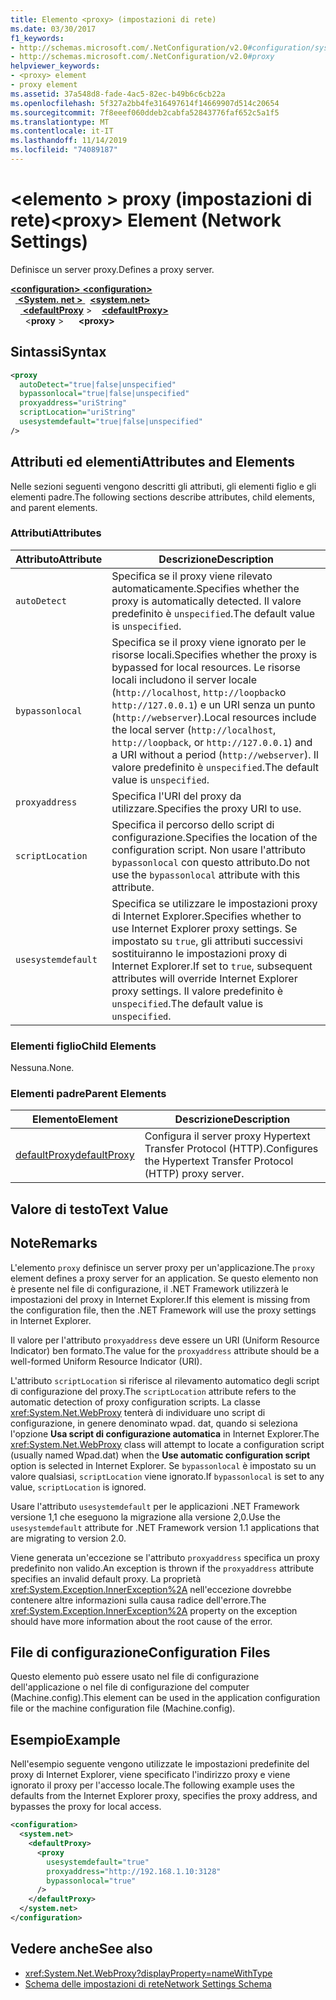 ```yaml
---
title: Elemento <proxy> (impostazioni di rete)
ms.date: 03/30/2017
f1_keywords:
- http://schemas.microsoft.com/.NetConfiguration/v2.0#configuration/system.net/defaultProxy/proxy
- http://schemas.microsoft.com/.NetConfiguration/v2.0#proxy
helpviewer_keywords:
- <proxy> element
- proxy element
ms.assetid: 37a548d8-fade-4ac5-82ec-b49b6c6cb22a
ms.openlocfilehash: 5f327a2bb4fe316497614f14669907d514c20654
ms.sourcegitcommit: 7f8eeef060ddeb2cabfa52843776faf652c5a1f5
ms.translationtype: MT
ms.contentlocale: it-IT
ms.lasthandoff: 11/14/2019
ms.locfileid: "74089187"
---
```

# <a name="proxy-element-network-settings"></a><span data-ttu-id="2f051-102">\<elemento > proxy (impostazioni di rete)</span><span class="sxs-lookup"><span data-stu-id="2f051-102">\<proxy> Element (Network Settings)</span></span>
<span data-ttu-id="2f051-103">Definisce un server proxy.</span><span class="sxs-lookup"><span data-stu-id="2f051-103">Defines a proxy server.</span></span>  

<span data-ttu-id="2f051-104">[ **\<configuration>** ](../configuration-element.md)</span><span class="sxs-lookup"><span data-stu-id="2f051-104">[**\<configuration>**](../configuration-element.md)</span></span>\
<span data-ttu-id="2f051-105">&nbsp;&nbsp;[ **\<System. net >** ](system-net-element-network-settings.md)</span><span class="sxs-lookup"><span data-stu-id="2f051-105">&nbsp;&nbsp;[**\<system.net>**](system-net-element-network-settings.md)</span></span>\
<span data-ttu-id="2f051-106">&nbsp;&nbsp;&nbsp;&nbsp;[ **\<defaultProxy**](defaultproxy-element-network-settings.md) ></span><span class="sxs-lookup"><span data-stu-id="2f051-106">&nbsp;&nbsp;&nbsp;&nbsp;[**\<defaultProxy>**](defaultproxy-element-network-settings.md)</span></span>\
<span data-ttu-id="2f051-107">&nbsp;&nbsp;&nbsp;&nbsp;&nbsp;&nbsp;\<**proxy** ></span><span class="sxs-lookup"><span data-stu-id="2f051-107">&nbsp;&nbsp;&nbsp;&nbsp;&nbsp;&nbsp;**\<proxy>**</span></span>

## <a name="syntax"></a><span data-ttu-id="2f051-108">Sintassi</span><span class="sxs-lookup"><span data-stu-id="2f051-108">Syntax</span></span>  
  
```xml  
<proxy
  autoDetect="true|false|unspecified" 
  bypassonlocal="true|false|unspecified"
  proxyaddress="uriString"
  scriptLocation="uriString"
  usesystemdefault="true|false|unspecified"
/>
```  
  
## <a name="attributes-and-elements"></a><span data-ttu-id="2f051-109">Attributi ed elementi</span><span class="sxs-lookup"><span data-stu-id="2f051-109">Attributes and Elements</span></span>  
 <span data-ttu-id="2f051-110">Nelle sezioni seguenti vengono descritti gli attributi, gli elementi figlio e gli elementi padre.</span><span class="sxs-lookup"><span data-stu-id="2f051-110">The following sections describe attributes, child elements, and parent elements.</span></span>  
  
### <a name="attributes"></a><span data-ttu-id="2f051-111">Attributi</span><span class="sxs-lookup"><span data-stu-id="2f051-111">Attributes</span></span>  
  
|<span data-ttu-id="2f051-112">**Attributo**</span><span class="sxs-lookup"><span data-stu-id="2f051-112">**Attribute**</span></span>|<span data-ttu-id="2f051-113">**Descrizione**</span><span class="sxs-lookup"><span data-stu-id="2f051-113">**Description**</span></span>|  
|-------------------|---------------------|  
|`autoDetect`|<span data-ttu-id="2f051-114">Specifica se il proxy viene rilevato automaticamente.</span><span class="sxs-lookup"><span data-stu-id="2f051-114">Specifies whether the proxy is automatically detected.</span></span> <span data-ttu-id="2f051-115">Il valore predefinito è `unspecified`.</span><span class="sxs-lookup"><span data-stu-id="2f051-115">The default value is `unspecified`.</span></span>|  
|`bypassonlocal`|<span data-ttu-id="2f051-116">Specifica se il proxy viene ignorato per le risorse locali.</span><span class="sxs-lookup"><span data-stu-id="2f051-116">Specifies whether the proxy is bypassed for local resources.</span></span> <span data-ttu-id="2f051-117">Le risorse locali includono il server locale (`http://localhost`, `http://loopback`o `http://127.0.0.1`) e un URI senza un punto (`http://webserver`).</span><span class="sxs-lookup"><span data-stu-id="2f051-117">Local resources include the local server (`http://localhost`, `http://loopback`, or `http://127.0.0.1`) and a URI without a period (`http://webserver`).</span></span> <span data-ttu-id="2f051-118">Il valore predefinito è `unspecified`.</span><span class="sxs-lookup"><span data-stu-id="2f051-118">The default value is `unspecified`.</span></span>|  
|`proxyaddress`|<span data-ttu-id="2f051-119">Specifica l'URI del proxy da utilizzare.</span><span class="sxs-lookup"><span data-stu-id="2f051-119">Specifies the proxy URI to use.</span></span>|  
|`scriptLocation`|<span data-ttu-id="2f051-120">Specifica il percorso dello script di configurazione.</span><span class="sxs-lookup"><span data-stu-id="2f051-120">Specifies the location of the configuration script.</span></span> <span data-ttu-id="2f051-121">Non usare l'attributo `bypassonlocal` con questo attributo.</span><span class="sxs-lookup"><span data-stu-id="2f051-121">Do not use the `bypassonlocal` attribute with this attribute.</span></span> |  
|`usesystemdefault`|<span data-ttu-id="2f051-122">Specifica se utilizzare le impostazioni proxy di Internet Explorer.</span><span class="sxs-lookup"><span data-stu-id="2f051-122">Specifies whether to use Internet Explorer proxy settings.</span></span> <span data-ttu-id="2f051-123">Se impostato su `true`, gli attributi successivi sostituiranno le impostazioni proxy di Internet Explorer.</span><span class="sxs-lookup"><span data-stu-id="2f051-123">If set to `true`, subsequent attributes will override Internet Explorer proxy settings.</span></span> <span data-ttu-id="2f051-124">Il valore predefinito è `unspecified`.</span><span class="sxs-lookup"><span data-stu-id="2f051-124">The default value is `unspecified`.</span></span>|  
  
### <a name="child-elements"></a><span data-ttu-id="2f051-125">Elementi figlio</span><span class="sxs-lookup"><span data-stu-id="2f051-125">Child Elements</span></span>  
 <span data-ttu-id="2f051-126">Nessuna.</span><span class="sxs-lookup"><span data-stu-id="2f051-126">None.</span></span>  
  
### <a name="parent-elements"></a><span data-ttu-id="2f051-127">Elementi padre</span><span class="sxs-lookup"><span data-stu-id="2f051-127">Parent Elements</span></span>  
  
|<span data-ttu-id="2f051-128">**Elemento**</span><span class="sxs-lookup"><span data-stu-id="2f051-128">**Element**</span></span>|<span data-ttu-id="2f051-129">**Descrizione**</span><span class="sxs-lookup"><span data-stu-id="2f051-129">**Description**</span></span>|  
|-----------------|---------------------|  
|[<span data-ttu-id="2f051-130">defaultProxy</span><span class="sxs-lookup"><span data-stu-id="2f051-130">defaultProxy</span></span>](defaultproxy-element-network-settings.md)|<span data-ttu-id="2f051-131">Configura il server proxy Hypertext Transfer Protocol (HTTP).</span><span class="sxs-lookup"><span data-stu-id="2f051-131">Configures the Hypertext Transfer Protocol (HTTP) proxy server.</span></span>|  
  
## <a name="text-value"></a><span data-ttu-id="2f051-132">Valore di testo</span><span class="sxs-lookup"><span data-stu-id="2f051-132">Text Value</span></span>  
  
## <a name="remarks"></a><span data-ttu-id="2f051-133">Note</span><span class="sxs-lookup"><span data-stu-id="2f051-133">Remarks</span></span>  
 <span data-ttu-id="2f051-134">L'elemento `proxy` definisce un server proxy per un'applicazione.</span><span class="sxs-lookup"><span data-stu-id="2f051-134">The `proxy` element defines a proxy server for an application.</span></span> <span data-ttu-id="2f051-135">Se questo elemento non è presente nel file di configurazione, il .NET Framework utilizzerà le impostazioni del proxy in Internet Explorer.</span><span class="sxs-lookup"><span data-stu-id="2f051-135">If this element is missing from the configuration file, then the .NET Framework will use the proxy settings in Internet Explorer.</span></span>  
  
 <span data-ttu-id="2f051-136">Il valore per l'attributo `proxyaddress` deve essere un URI (Uniform Resource Indicator) ben formato.</span><span class="sxs-lookup"><span data-stu-id="2f051-136">The value for the `proxyaddress` attribute should be a well-formed Uniform Resource Indicator (URI).</span></span>  
  
 <span data-ttu-id="2f051-137">L'attributo `scriptLocation` si riferisce al rilevamento automatico degli script di configurazione del proxy.</span><span class="sxs-lookup"><span data-stu-id="2f051-137">The `scriptLocation` attribute refers to the automatic detection of proxy configuration scripts.</span></span> <span data-ttu-id="2f051-138">La classe <xref:System.Net.WebProxy> tenterà di individuare uno script di configurazione, in genere denominato wpad. dat, quando si seleziona l'opzione **Usa script di configurazione automatica** in Internet Explorer.</span><span class="sxs-lookup"><span data-stu-id="2f051-138">The <xref:System.Net.WebProxy> class will attempt to locate a configuration script (usually named Wpad.dat) when the **Use automatic configuration script** option is selected in Internet Explorer.</span></span> <span data-ttu-id="2f051-139">Se `bypassonlocal` è impostato su un valore qualsiasi, `scriptLocation` viene ignorato.</span><span class="sxs-lookup"><span data-stu-id="2f051-139">If `bypassonlocal` is set to any value, `scriptLocation` is ignored.</span></span>
  
 <span data-ttu-id="2f051-140">Usare l'attributo `usesystemdefault` per le applicazioni .NET Framework versione 1,1 che eseguono la migrazione alla versione 2,0.</span><span class="sxs-lookup"><span data-stu-id="2f051-140">Use the `usesystemdefault` attribute for .NET Framework version 1.1 applications that are migrating to version 2.0.</span></span>  
  
 <span data-ttu-id="2f051-141">Viene generata un'eccezione se l'attributo `proxyaddress` specifica un proxy predefinito non valido.</span><span class="sxs-lookup"><span data-stu-id="2f051-141">An exception is thrown if the `proxyaddress` attribute specifies an invalid default proxy.</span></span> <span data-ttu-id="2f051-142">La proprietà <xref:System.Exception.InnerException%2A> nell'eccezione dovrebbe contenere altre informazioni sulla causa radice dell'errore.</span><span class="sxs-lookup"><span data-stu-id="2f051-142">The <xref:System.Exception.InnerException%2A> property on the exception should have more information about the root cause of the error.</span></span>  
  
## <a name="configuration-files"></a><span data-ttu-id="2f051-143">File di configurazione</span><span class="sxs-lookup"><span data-stu-id="2f051-143">Configuration Files</span></span>  
 <span data-ttu-id="2f051-144">Questo elemento può essere usato nel file di configurazione dell'applicazione o nel file di configurazione del computer (Machine.config).</span><span class="sxs-lookup"><span data-stu-id="2f051-144">This element can be used in the application configuration file or the machine configuration file (Machine.config).</span></span>  
  
## <a name="example"></a><span data-ttu-id="2f051-145">Esempio</span><span class="sxs-lookup"><span data-stu-id="2f051-145">Example</span></span>  
 <span data-ttu-id="2f051-146">Nell'esempio seguente vengono utilizzate le impostazioni predefinite del proxy di Internet Explorer, viene specificato l'indirizzo proxy e viene ignorato il proxy per l'accesso locale.</span><span class="sxs-lookup"><span data-stu-id="2f051-146">The following example uses the defaults from the Internet Explorer proxy, specifies the proxy address, and bypasses the proxy for local access.</span></span>  
  
```xml  
<configuration>  
  <system.net>  
    <defaultProxy>  
      <proxy  
        usesystemdefault="true"  
        proxyaddress="http://192.168.1.10:3128"  
        bypassonlocal="true"  
      />  
    </defaultProxy>  
  </system.net>  
</configuration>  
```  
  
## <a name="see-also"></a><span data-ttu-id="2f051-147">Vedere anche</span><span class="sxs-lookup"><span data-stu-id="2f051-147">See also</span></span>

- <xref:System.Net.WebProxy?displayProperty=nameWithType>
- [<span data-ttu-id="2f051-148">Schema delle impostazioni di rete</span><span class="sxs-lookup"><span data-stu-id="2f051-148">Network Settings Schema</span></span>](index.md)
